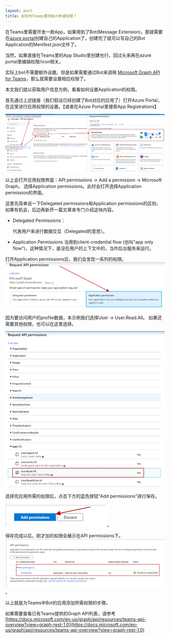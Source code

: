 ```yaml
---
layout: post
title: 如何为Teams里的Bot申请权限？
---
```


在Teams里需要开发一款App，如果用到了Bot(Message Extension)，那就需要在[azure portal](https://portal.azure.com/#blade/Microsoft_AAD_RegisteredApps/ApplicationsListBlade)创建自己的Application了，创建完了就可以写自己的Bot Application的Menifest.json文件了。

当然，如果直接在Teams里的App Studio里创建也行，回过头来再在azure portal里编辑权限/icon相关。

实际上bot不需要额外设置。但是如果需要通过Bot来调用 [Microsoft Graph API for Teams](https://docs.microsoft.com/en-us/graph/api/resources/teams-api-overview?view=graph-rest-1.0)，那么就需要设置相应权限了。

本文我们就以获取用户信息为例，看看如何设置Application的权限。

首先通过上述链接（我们假设已经创建了Bot对应的应用了）打开Azure Portal，在这里进行应用权限的设置。【或者在Azure Portal里搜索App Registrations】

![AddPermission](../images/20181105/add-permission.png)

以上会打开应用权限界面：API permissions -> Add a permission -> Microsoft Graph。
选择Application permissions。此时会打开选择Application permission的界面。

这里先简单说一下Delegated permissions和Application permissions的区别，如果有机会，后边再新开一篇文章来专门介绍这块内容。

*	Delegated Permissions：

	代表用户来进行数据交互（Delegated的意思）。
	
*	Application Permissions
	当用到client-credential flow (也叫“app only flow”)，这种情况下，是没在用户的上下文中的，当作后台服务来运行。

打开Application permissions后，我们会发现一系列的权限。
![SelectApplicationPermission](../images/20181105/select-application-permission.png)

因为要访问用户的profile数据，本示例我们选择User -> User.Read.All。
如果还需要其他权限，也可以在这里选择。

![UserReadAll](../images/20181105/user-read-all.png)

选择完应用所需的权限后，点击下方的蓝色按钮“Add permissions”进行保存。
![AddPermissionsButton](../images/20181105/add-permissions-button.png)。

保存完成以后，刚才加的权限会展示在API permissions下。
![PermissionAdded](../images/20181105/permission-added.png)。

以上就是为Teams中Bot的应用添加所需权限的步骤。

如果需要查看已有Teams提供的Graph API列表，请参考[https://docs.microsoft.com/en-us/graph/api/resources/teams-api-overview?view=graph-rest-1.0](https://docs.microsoft.com/en-us/graph/api/resources/teams-api-overview?view=graph-rest-1.0)